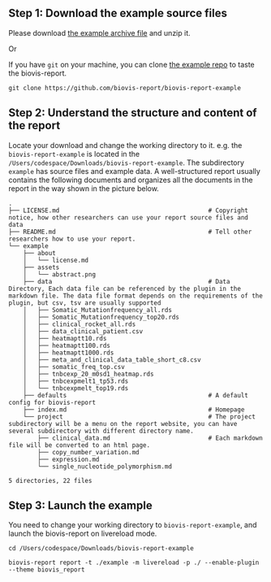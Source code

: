 ## Step 1: Download the example source files

Please download <a href="https://github.com/biovis-report/biovis-report-example/archive/refs/heads/master.zip">the example archive file</a> and unzip it.

Or

If you have `git` on your machine, you can clone [the example repo](https://github.com/biovis-report/biovis-report-example) to taste the biovis-report.

```
git clone https://github.com/biovis-report/biovis-report-example
```

## Step 2: Understand the structure and content of the report

Locate your download and change the working directory to it. e.g. the `biovis-report-example` is located in the `/Users/codespace/Downloads/biovis-report-example`. The subdirectory `example` has source files and example data. A well-structured report usually contains the following documents and organizes all the documents in the report in the way shown in the picture below.

```
.
├── LICENSE.md                                         # Copyright notice, how other researchers can use your report source files and data
├── README.md                                          # Tell other researchers how to use your report.
└── example
    ├── about
    │   └── license.md
    ├── assets
    │   └── abstract.png
    ├── data                                           # Data Directory, Each data file can be referenced by the plugin in the markdown file. The data file format depends on the requirements of the plugin, but csv, tsv are usually supported 
    │   ├── Somatic_Mutationfrequency_all.rds
    │   ├── Somatic_Mutationfrequency_top20.rds
    │   ├── clinical_rocket_all.rds
    │   ├── data_clinical_patient.csv
    │   ├── heatmaptt10.rds
    │   ├── heatmaptt100.rds
    │   ├── heatmaptt1000.rds
    │   ├── meta_and_clinical_data_table_short_c8.csv
    │   ├── somatic_freq_top.csv
    │   ├── tnbcexp_20_m0sd1_heatmap.rds
    │   ├── tnbcexpmelt1_tp53.rds
    │   └── tnbcexpmelt_top19.rds
    ├── defaults                                       # A default config for biovis-report
    ├── index.md                                       # Homepage
    └── project                                        # The project subdirectory will be a menu on the report website, you can have several subdirectory with different directory name.
        ├── clinical_data.md                           # Each markdown file will be converted to an html page.
        ├── copy_number_variation.md
        ├── expression.md
        └── single_nucleotide_polymorphism.md

5 directories, 22 files
```

## Step 3: Launch the example
You need to change your working directory to `biovis-report-example`, and launch the biovis-report on livereload mode.

```
cd /Users/codespace/Downloads/biovis-report-example

biovis-report report -t ./example -m livereload -p ./ --enable-plugin --theme biovis_report
```